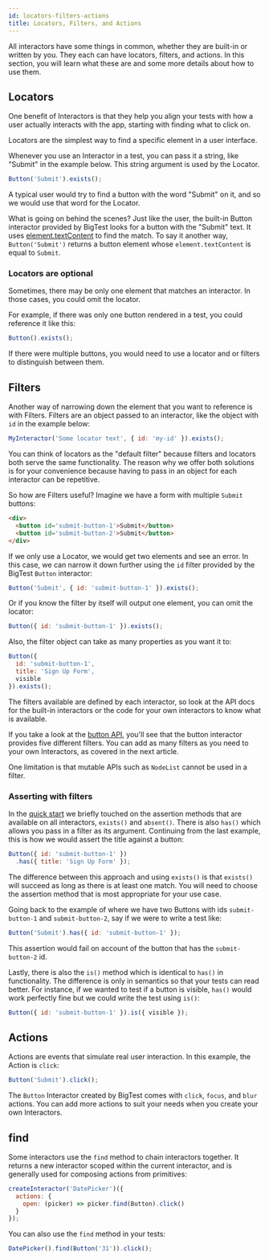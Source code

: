 ```yaml
---
id: locators-filters-actions
title: Locators, Filters, and Actions
---
```


All interactors have some things in common, whether they are built-in or written by you. They each can have locators, filters, and actions. In this section, you will learn what these are and some more details about how to use them.

## Locators

One benefit of Interactors is that they help you align your tests with how a user actually interacts with the app, starting with finding what to click on.

Locators are the simplest way to find a specific element in a user interface.

Whenever you use an Interactor in a test, you can pass it a string, like "Submit" in the example below. This string argument is used by the Locator.

```js
Button('Submit').exists();
```

A typical user would try to find a button with the word "Submit" on it, and so we would use that word for the Locator.

What is going on behind the scenes? Just like the user, the built-in Button interactor provided by BigTest looks for a button with the "Submit" text. It uses [element.textContent](/) to find the match. To say it another way, `Button('Submit')` returns a button element whose `element.textContent` is equal to `Submit`.

### Locators are optional

Sometimes, there may be only one element that matches an interactor. In those cases, you could omit the locator.

For example, if there was only one button rendered in a test, you could reference it like this:

```js
Button().exists();
```

If there were multiple buttons, you would need to use a locator and or filters to distinguish between them.

## Filters

Another way of narrowing down the element that you want to reference is with Filters. Filters are an object passed to an interactor, like the object with `id` in the example below:

```js
MyInteractor('Some locator text', { id: 'my-id' }).exists();
```

You can think of locators as the "default filter" because filters and locators both serve the same functionality. The reason why we offer both solutions is for your convenience because having to pass in an object for each interactor can be repetitive.

So how are Filters useful? Imagine we have a form with multiple `Submit` buttons:

```html
<div>
  <button id='submit-button-1'>Submit</button>
  <button id='submit-button-2'>Submit</button>
</div>
```

If we only use a Locator, we would get two elements and see an error. In this case, we can narrow it down further using the `id` filter provided by the BigTest `Button` interactor:

```js
Button('Submit', { id: 'submit-button-1' }).exists();
```

Or if you know the filter by itself will output one element, you can omit the locator:

```js
Button({ id: 'submit-button-1' }).exists();
```

Also, the filter object can take as many properties as you want it to:

```js
Button({
  id: 'submit-button-1',
  title: 'Sign Up Form',
  visible
}).exists();
```

The filters available are defined by each interactor, so look at the API docs for the built-in interactors or the code for your own interactors to know what is available.

If you take a look at the [button API](/), you'll see that the button interactor provides five different filters. You can add as many filters as you need to your own Interactors, as covered in the next article.

One limitation is that mutable APIs such as `NodeList` cannot be used in a filter.

### Asserting with filters
In the [quick start](/docs/interactors/#making-test-assertions) we briefly touched on the assertion methods that are available on all interactors, `exists()` and `absent()`. There is also `has()` which allows you pass in a filter as its argument. Continuing from the last example, this is how we would assert the title against a button:

```js
Button({ id: 'submit-button-1' })
  .has({ title: 'Sign Up Form' });
```

The difference between this approach and using `exists()` is that `exists()` will succeed as long as there is at least one match. You will need to choose the assertion method that is most appropriate for your use case.

Going back to the example of where we have two Buttons with ids `submit-button-1` and `submit-button-2`, say if we were to write a test like:

```js
Button('Submit').has({ id: 'submit-button-1' });
```

This assertion would fail on account of the button that has the `submit-button-2` id.

Lastly, there is also the `is()` method which is identical to `has()` in functionality. The difference is only in semantics so that your tests can read better. For instance, if we wanted to test if a button is visible, `has()` would work perfectly fine but we could write the test using `is()`:

```js
Button({ id: 'submit-button-1' }).is({ visible });
```

## Actions

Actions are events that simulate real user interaction. In this example, the Action is `click`:

```js
Button('Submit').click();
```

The `Button` Interactor created by BigTest comes with `click`, `focus`, and `blur` actions. You can add more actions to suit your needs when you create your own Interactors.

## find

Some interactors use the `find` method to chain interactors together. It returns a new interactor scoped within the current interactor, and is generally used for composing actions from primitives:

```js
createInteractor('DatePicker')({
  actions: {
    open: (picker) => picker.find(Button).click()
  }
});
```

You can also use the `find` method in your tests:

```js
DatePicker().find(Button('31')).click();
```
